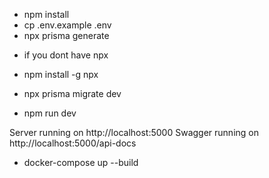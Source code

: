 - npm install
- cp .env.example .env
- npx prisma generate
* if you dont have npx
- npm install -g npx
- npx prisma migrate dev

- npm run dev

Server running on http://localhost:5000
Swagger running on http://localhost:5000/api-docs

- docker-compose up --build
